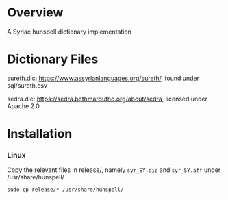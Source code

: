 # Overview
A Syriac hunspell dictionary implementation

# Dictionary Files

sureth.dic: https://www.assyrianlanguages.org/sureth/, found under sql/sureth.csv

sedra.dic:  https://sedra.bethmardutho.org/about/sedra, licensed under Apache 2.0

# Installation

### Linux

Copy the relevant files in release/, namely `syr_SY.dic` and `syr_SY.aff` under /usr/share/hunspell/

```
sudo cp release/* /usr/share/hunspell/
```
